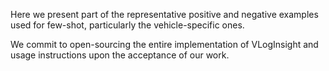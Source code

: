 Here we present part of the representative positive and negative examples used for few-shot, particularly the vehicle-specific ones. 

We commit to open-sourcing the entire implementation of VLogInsight and usage instructions upon the acceptance of our work.

